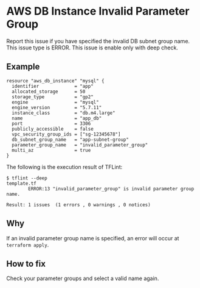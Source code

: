 # AWS DB Instance Invalid Parameter Group
Report this issue if you have specified the invalid DB subnet group name. This issue type is ERROR. This issue is enable only with deep check.

## Example
```
resource "aws_db_instance" "mysql" {
  identifier             = "app"
  allocated_storage      = 50
  storage_type           = "gp2"
  engine                 = "mysql"
  engine_version         = "5.7.11"
  instance_class         = "db.m4.large"
  name                   = "app_db"
  port                   = 3306
  publicly_accessible    = false
  vpc_security_group_ids = ["sg-12345678"]
  db_subnet_group_name   = "app-subnet-group"
  parameter_group_name   = "invalid_parameter_group"
  multi_az               = true
}
```

The following is the execution result of TFLint: 

```
$ tflint --deep
template.tf
        ERROR:13 "invalid_parameter_group" is invalid parameter group name.

Result: 1 issues  (1 errors , 0 warnings , 0 notices)
```

## Why
If an invalid parameter group name is specified, an error will occur at `terraform apply`.

## How to fix
Check your parameter groups and select a valid name again.
